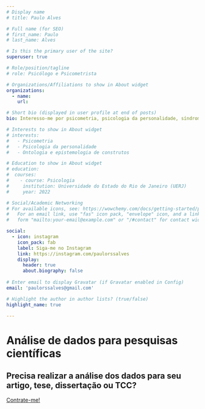 ```yaml
---
# Display name
# title: Paulo Alves

# Full name (for SEO)
# first_name: Paulo 
# last_name: Alves 

# Is this the primary user of the site?
superuser: true

# Role/position/tagline
# role: Psicólogo e Psicometrista 

# Organizations/Affiliations to show in About widget
organizations:
  - name: 
    url: 

# Short bio (displayed in user profile at end of posts)
bio: Interesso-me por psicometria, psicologia da personalidade, síndrome do Burnout e gestão do tempo. 

# Interests to show in About widget
# interests:
#   - Psicometria
#   - Psicologia da personalidade 
#   - Ontologia e epistemologia de construtos

# Education to show in About widget
# education:
#  courses:
#    - course: Psicologia 
#     institution: Universidade do Estado do Rio de Janeiro (UERJ) 
#     year: 2022

# Social/Academic Networking
# For available icons, see: https://wowchemy.com/docs/getting-started/page-builder/#icons
#   For an email link, use "fas" icon pack, "envelope" icon, and a link in the
#   form "mailto:your-email@example.com" or "/#contact" for contact widget.

social:
  - icon: instagram
    icon_pack: fab
    label: Siga-me no Instagram 
    link: https://instagram.com/paulorssalves
    display:
      header: true
      about.biography: false
  
# Enter email to display Gravatar (if Gravatar enabled in Config)
email: 'paulorssalves@gmail.com'

# Highlight the author in author lists? (true/false)
highlight_name: true

---
```


<div class="headline">
  <h1>Análise de dados para pesquisas científicas</h1>
  <h2>Precisa realizar a análise dos dados para seu <b>artigo</b>, <b>tese</b>, <b>dissertação</b> ou <b>TCC</b>?</h2>
</div>
<div class='contact-me'><a href='#contact'>Contrate-me!</a></div> 

